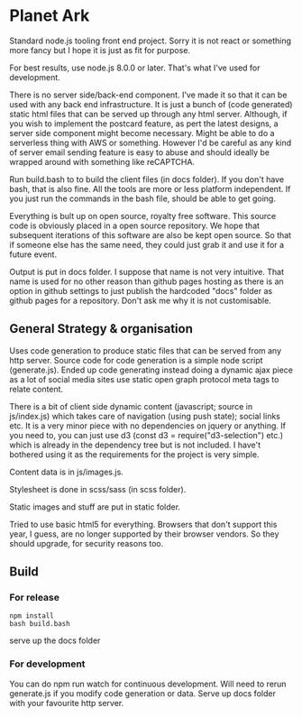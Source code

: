 # Planet Ark

Standard node.js tooling front end project.
Sorry it is not react or something more fancy but I hope it is just as fit for
purpose.

For best results, use node.js 8.0.0 or later.
That's what I've used for development.

There is no server side/back-end component.
I've made it so that it can be used with any back end infrastructure.
It is just a bunch of (code generated) static html files that can be served
up through any html server.
Although, if you wish to implement the postcard feature, as pert the latest
designs, a server side component might become necessary.
Might be able to do a serverless thing with AWS or something.
However I'd be careful as any kind of server email sending feature is easy
to abuse and should ideally be wrapped around with something like reCAPTCHA.

Run build.bash to to build the client files (in docs folder).
If you don't have bash, that is also fine.
All the tools are more or less platform independent.
If you just run the commands in the bash file, should be able to get going.

Everything is bult up on open source, royalty free software.
This source code is obviously placed in a open source repository.
We hope that subsequent iterations of this software are also be kept open
source.
So that if someone else has the same need, they could just grab it and use it
for a future event.

Output is put in docs folder.
I suppose that name is not very intuitive.
That name is used for no other reason than github pages hosting as there is
an option in github settings to just publish the hardcoded "docs" folder
as github pages for a repository.
Don't ask me why it is not customisable.

## General Strategy & organisation

Uses code generation to produce static files that can be served from any
http server.
Source code for code generation is a simple node script (generate.js).
Ended up code generating instead doing a dynamic ajax piece as a lot of
social media sites use static open graph protocol meta tags to relate
content.

There is a bit of client side dynamic content (javascript; source in
js/index.js) which takes care of navigation (using push state);
social links etc.
It is a very minor piece with no dependencies on jquery or anything.
If you need to, you can just use d3 (const d3 = require("d3-selection")
etc.) which is already in the dependency tree but is not included.
I have't bothered using it as the requirements for the project is very
simple.

Content data is in js/images.js.

Stylesheet is done in scss/sass (in scss folder).

Static images and stuff are put in static folder.

Tried to use basic html5 for everything.
Browsers that don't support this year, I guess, are no longer supported by
their browser vendors.
So they should upgrade, for security reasons too.

## Build

### For release

    npm install
    bash build.bash

serve up the docs folder

### For development

You can do npm run watch for continuous development.
Will need to rerun generate.js if you modify code generation or data.
Serve up docs folder with your favourite http server.

